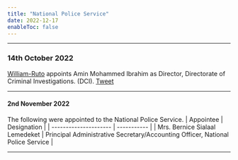 ```yaml
---
title: "National Police Service"
date: 2022-12-17
enableToc: false
---
```


---
### 14th October 2022
[William-Ruto](notes/William-Ruto.md) appoints Amin Mohammed Ibrahim as Director, Directorate of Criminal Investigations. (DCI). [Tweet](https://twitter.com/OliverMathenge/status/1581163242503536641/photo/1)

---
#### 2nd November 2022

The following were appointed to the National Police Service.
| Appointee             | Designation |
| --------------------- | ----------- |
| Mrs. Bernice Sialaal Lemedeket | Principal Administrative Secretary/Accounting Officer, National Police Service      |

---




